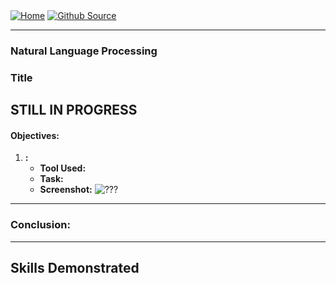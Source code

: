 <div style="display: inline-block;">
  <a href="https://breachopen.github.io/Chas-Riley/">
    <img src="https://img.shields.io/badge/Home-3ba0e6" alt="Home">
  </a>
</div>

<div style="display: inline-block;">
  <a href="https://github.com/BreachOpen/Chas-Riley/" target="_blank">
    <img src="https://img.shields.io/badge/Github_Source-3ba0e6" alt="Github Source">
  </a>
</div>


---

### Natural Language Processing

### Title

## STILL IN PROGRESS

#### Objectives:

1. **:**
   - **Tool Used:** 
   - **Task:** 
   - **Screenshot:** ![???](???)

---

### Conclusion:



---

## Skills Demonstrated
